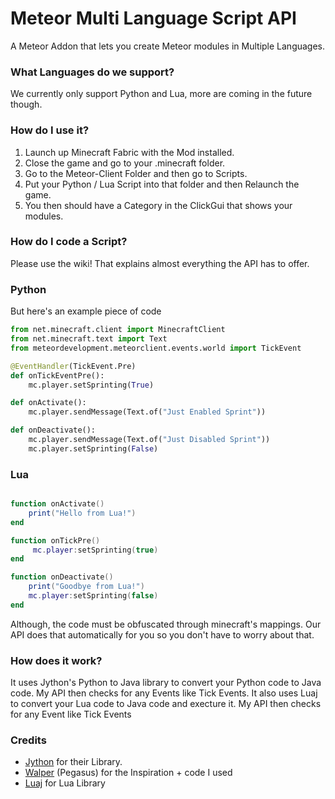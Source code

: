 # Meteor Multi Language Script API

A Meteor Addon that lets you create Meteor modules in Multiple Languages.

### What Languages do we support?

We currently only support Python and Lua, more are coming in the future though.

### How do I use it?
1. Launch up Minecraft Fabric with the Mod installed.
2. Close the game and go to your .minecraft folder.
3. Go to the Meteor-Client Folder and then go to Scripts.
4. Put your Python / Lua Script into that folder and then Relaunch the game.
5. You then should have a Category in the ClickGui that shows your modules.

### How do I code a Script?

Please use the wiki! That explains almost everything the API has to offer.


### Python

But here's an example piece of code

```python
from net.minecraft.client import MinecraftClient
from net.minecraft.text import Text
from meteordevelopment.meteorclient.events.world import TickEvent

@EventHandler(TickEvent.Pre)
def onTickEventPre():
    mc.player.setSprinting(True)

def onActivate():
    mc.player.sendMessage(Text.of("Just Enabled Sprint"))

def onDeactivate():
    mc.player.sendMessage(Text.of("Just Disabled Sprint"))
    mc.player.setSprinting(False)


```

### Lua

```lua

function onActivate()
    print("Hello from Lua!")
end

function onTickPre()
     mc.player:setSprinting(true)
end

function onDeactivate()
    print("Goodbye from Lua!")
    mc.player:setSprinting(false)
end
```

Although, the code must be obfuscated through minecraft's mappings. Our API does that automatically for you so you don't have to worry about that.

### How does it work?
It uses Jython's Python to Java library to convert your Python code to Java code. My API then checks for any Events like Tick Events.
It also uses Luaj to convert your Lua code to Java code and execture it. My API then checks for any Event like Tick Events

### Credits
- [Jython](https://www.jython.org/) for their Library.
- [Walper](https://github.com/ridglef/walper-addon) (Pegasus) for the Inspiration + code I used
- [Luaj](https://github.com/luaj/luaj) for Lua Library


